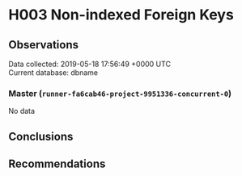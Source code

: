 # H003 Non-indexed Foreign Keys #

## Observations ##
Data collected: 2019-05-18 17:56:49 +0000 UTC  
Current database: dbname  

### Master (`runner-fa6cab46-project-9951336-concurrent-0`) ###


No data


## Conclusions ##


## Recommendations ##

